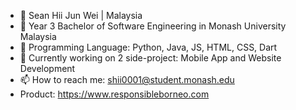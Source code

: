 - 👋 Sean Hii Jun Wei | Malaysia
- 👀 Year 3 Bachelor of Software Engineering in Monash University Malaysia
- 🌱 Programming Language: Python, Java, JS, HTML, CSS, Dart
- 💞️ Currently working on 2 side-project: Mobile App and Website Development
- 📫 How to reach me: shii0001@student.monash.edu
- Product: https://www.responsibleborneo.com
